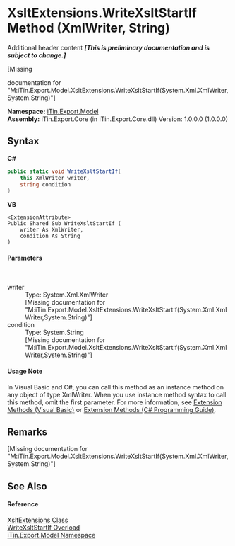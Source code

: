 # XsltExtensions.WriteXsltStartIf Method (XmlWriter, String)
Additional header content _**\[This is preliminary documentation and is subject to change.\]**_

\[Missing <summary> documentation for "M:iTin.Export.Model.XsltExtensions.WriteXsltStartIf(System.Xml.XmlWriter,System.String)"\]

**Namespace:**&nbsp;<a href="ef57ffcc-e95e-b212-5a46-9aa6f5a3511f">iTin.Export.Model</a><br />**Assembly:**&nbsp;iTin.Export.Core (in iTin.Export.Core.dll) Version: 1.0.0.0 (1.0.0.0)

## Syntax

**C#**<br />
``` C#
public static void WriteXsltStartIf(
	this XmlWriter writer,
	string condition
)
```

**VB**<br />
``` VB
<ExtensionAttribute>
Public Shared Sub WriteXsltStartIf ( 
	writer As XmlWriter,
	condition As String
)
```


#### Parameters
&nbsp;<dl><dt>writer</dt><dd>Type: System.Xml.XmlWriter<br />\[Missing <param name="writer"/> documentation for "M:iTin.Export.Model.XsltExtensions.WriteXsltStartIf(System.Xml.XmlWriter,System.String)"\]</dd><dt>condition</dt><dd>Type: System.String<br />\[Missing <param name="condition"/> documentation for "M:iTin.Export.Model.XsltExtensions.WriteXsltStartIf(System.Xml.XmlWriter,System.String)"\]</dd></dl>

#### Usage Note
In Visual Basic and C#, you can call this method as an instance method on any object of type XmlWriter. When you use instance method syntax to call this method, omit the first parameter. For more information, see <a href="http://msdn.microsoft.com/en-us/library/bb384936.aspx">Extension Methods (Visual Basic)</a> or <a href="http://msdn.microsoft.com/en-us/library/bb383977.aspx">Extension Methods (C# Programming Guide)</a>.

## Remarks
\[Missing <remarks> documentation for "M:iTin.Export.Model.XsltExtensions.WriteXsltStartIf(System.Xml.XmlWriter,System.String)"\]

## See Also


#### Reference
<a href="176067d5-eb11-fe07-3db2-8181da377e5c">XsltExtensions Class</a><br /><a href="8aed9819-7aa2-4ef7-a6b7-5261b0b1fa83">WriteXsltStartIf Overload</a><br /><a href="ef57ffcc-e95e-b212-5a46-9aa6f5a3511f">iTin.Export.Model Namespace</a><br />